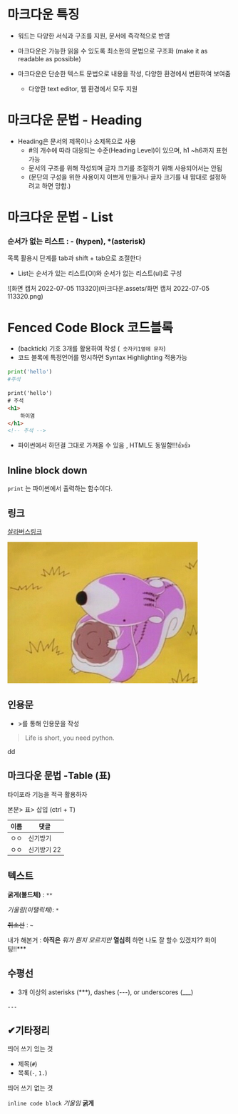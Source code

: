 # 마크다운 특징

- 워드는 다양한 서식과 구조를 지원, 문서에 즉각적으로 반영
- 마크다운은 가능한 읽을 수 있도록 최소한의 문법으로 구조화 (make it as readable as possible)

- 마크다운은 단순한 텍스트 문법으로 내용을 작성, 다양한 환경에서 변환하여 보여줌
  - 다양한 text editor, 웹 환경에서 모두 지원

# 마크다운 문법 - Heading

- Heading은 문서의 제목이나 소제목으로 사용
  - #의 개수에 따라 대응되는 수준(Heading Level)이 있으며, h1 ~h6까지 표현 가능
  - 문서의 구조를 위해 작성되며 글자 크기를 조절하기 위해 사용되어서는 안됨 
  - (문단의 구성을 위한 사용이지 이쁘게 만들거나 글자 크기를 내 맘대로 설정하려고 하면 망함.)



# 마크다운 문법 - List

### 순서가 없는 리스트 : - (hypen), *(asterisk)

목록 활용시 단계를 tab과 shift + tab으로 조절한다



- List는 순서가 있는 리스트(Ol)와 순서가 없는 리스트(ul)로 구성



![화면 캡처 2022-07-05 113320](마크다운.assets/화면 캡처 2022-07-05 113320.png)

# Fenced Code Block 코드블록

-  (backtick) 기호 3개를 활용하여 작성 (``` 숫자키1옆에 문자```)
-  코드 블록에 특정언어를 명시하면 Syntax Highlighting 적용가능

```python
print('hello')
#주석
```

```html
print('hello')
# 주석
<h1>
    하이염
</h1>
<!-- 주석 -->
```

- 파이썬에서 하던걸 그대로 가져올 수 있음 , HTML도 동일함!!!👍👍

## Inline block down

`print` 는 파이썬에서 출력하는 함수이다.

## 링크

[살라버스링크](https://syllaverse.com/courses/3)

![포로리](마크다운.assets/포로리.jpg)





## 인용문

- \>를 통해 인용문을 작성

> Life is short, you need python.



dd

## 마크다운 문법 -Table (표)

타이포라 기능을 적극 활용하자

본문> 표> 삽입 (ctrl + T)

| 이름 | 댓글        |
| ---- | ----------- |
| ㅇㅇ | 신기방기    |
| ㅇㅇ | 신기방기 22 |



## 텍스트

**굵게(볼드체)** : `**`

*기울림(이탤릭체)*: `*`

~~취소선~~ : `~`

내가 해본거 : **아직은** *뭐가 뭔지 모르지만*  **열심히** 하면 나도 잘 할수 있겠지?? 화이팅!!***

## 수평선

- 3개 이상의 asterisks (***), dashes (---), or underscores (___)

`---`



## ✔기타정리

띄어 쓰기 있는 것 

- 제목(`#`)
- 목록(`-`, `1.`)

띄어 쓰기 없는 것

`inline code block` *기울임* **굵게**